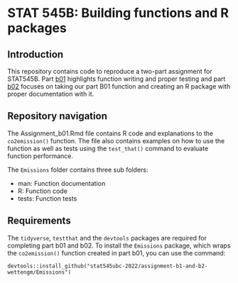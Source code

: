 # STAT 545B: Building functions and R packages

## Introduction 
This repository contains code to reproduce a two-part assignment for STAT545B. Part [b01](https://stat545.stat.ubc.ca/assignments/assignment-b1/) highlights function writing and proper testing and part [b02](https://stat545.stat.ubc.ca/assignments/assignment-b2/) focuses on taking our part B01 function and creating an R package with proper documentation with it. 

## Repository navigation

The Assignment_b01.Rmd file contains R code and explanations to the `co2emission()` function. The file also contains examples on how to use the function as well as tests using the `test_that()` command to evaluate function performance. 
  
The `Emissions` folder contains three sub folders: 

- man: Function documentation
- R: Function code
- tests: Function tests


## Requirements
The `tidyverse`, `testthat` and the `devtools` packages are required for completing part b01 and b02. To install the `Emissions` package, which wraps the `co2emission()` function created in part b01, you can use the command:

```{r}
devtools::install_github("stat545ubc-2022/assignment-b1-and-b2-wettengm/Emissions")
```

